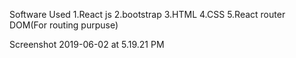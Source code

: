 

Software Used
1.React js
2.bootstrap
3.HTML
4.CSS
5.React router DOM(For routing purpuse)








Screenshot 2019-06-02 at 5.19.21 PM

